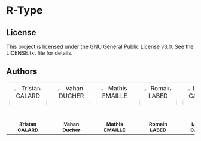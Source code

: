 # R-Type

## License

This project is licensed under the [GNU General Public License v3.0](./LICENSE.txt).
See the LICENSE.txt file for details.

## Authors

<table>
    <tbody>
        <tr>
            <td align="center" valign="top" width="14.28%"><a href="https://github.com/Tristancalard"><img src="https://avatars.githubusercontent.com/u/114918271?s=400&u=4d1009e6c82ee0ae151f7d86a3a8a08b3457f944&v=4" width="100px;" alt="Tristan CALARD" style="border-radius: 50% !important;"/><br /><sub><b>Tristan<br>CALARD</b></sub></a><br /></td>
            <td align="center" valign="top" width="14.28%"><a href="https://github.com/vahand"><img src="https://avatars.githubusercontent.com/u/97789425?v=4" width="100px;" alt="Vahan DUCHER" style="border-radius: 50% !important;"/><br /><sub><b>Vahan<br>Ducher</b></sub></a><br /></td>
            <td align="center" valign="top" width="14.28%"><a href="https://github.com/Matlyce"><img src="https://avatars.githubusercontent.com/u/85689655?v=4" width="100px;" alt="Mathis EMAILLE" style="border-radius: 50% !important;"/><br /><sub><b>Mathis<br>EMAILLE</b></sub></a><br /></td>
            <td align="center" valign="top" width="14.28%"><a href="https://github.com/romainlabed"><img src="https://avatars.githubusercontent.com/u/114907283?v=4" width="100px;" alt="Romain LABED" style="border-radius: 50% !important;"/><br /><sub><b>Romain<br>LABED</b></sub></a><br /></td>
            <td align="center" valign="top" width="14.28%"><a href="https://github.com/Richonn"><img src="https://avatars.githubusercontent.com/u/74425137?v=4" width="100px;" alt="Léandre CACARIE" style="border-radius: 50% !important;"/><br /><sub><b>Léandre<br>CACARIE</b></sub></a><br /></td>
        </tr>
    </tbody>
</table>
